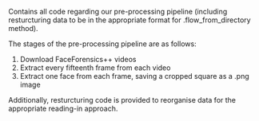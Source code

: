Contains all code regarding our pre-processing pipeline (including resturcturing data to be in the appropriate format for .flow_from_directory method).

The stages of the pre-processing pipeline are as follows:

1. Download FaceForensics++ videos
2. Extract every fifteenth frame from each video
3. Extract one face from each frame, saving a cropped square as a .png image

Additionally, resturcturing code is provided to reorganise data for the appropriate reading-in approach.
